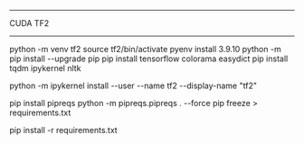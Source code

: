 **********************
CUDA TF2
**********************
python -m venv tf2
source tf2/bin/activate
pyenv install 3.9.10
python -m pip install --upgrade pip
pip install tensorflow colorama easydict
pip install tqdm ipykernel nltk

python -m ipykernel install --user --name tf2 --display-name "tf2"

pip install pipreqs
python -m  pipreqs.pipreqs . --force
pip freeze > requirements.txt

pip install -r requirements.txt

